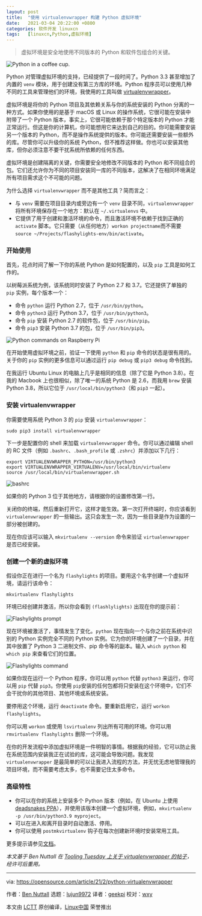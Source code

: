 ```yaml
---
layout: post
title:	"使用 virtualenvwrapper 构建 Python 虚拟环境"
date:	2021-03-04 20:22:00 +0800 
categories:	软件开发 linuxcn 
tags:	[linuxcn,Python,虚拟环境]
---
```




> 
> 虚拟环境是安全地使用不同版本的 Python 和软件包组合的关键。
> 
> 
> 


![](/Asserts/Images/album/202103/04/072251y8wkis7c40i8crkw.jpg "Python in a coffee cup.")


Python 对管理虚拟环境的支持，已经提供了一段时间了。Python 3.3 甚至增加了内置的 `venv` 模块，用于创建没有第三方库的环境。Python 程序员可以使用几种不同的工具来管理他们的环境，我使用的工具叫做 [virtualenvwrapper](https://virtualenvwrapper.readthedocs.io/en/latest/index.html)。


虚拟环境是将你的 Python 项目及其依赖关系与你的系统安装的 Python 分离的一种方式。如果你使用的是基于 macOS 或 Linux 的操作系统，它很可能在安装中附带了一个 Python 版本，事实上，它很可能依赖于那个特定版本的 Python 才能正常运行。但这是你的计算机，你可能想用它来达到自己的目的。你可能需要安装另一个版本的 Python，而不是操作系统提供的版本。你可能还需要安装一些额外的库。尽管你可以升级你的系统 Python，但不推荐这样做。你也可以安装其他库，但你必须注意不要干扰系统所依赖的任何东西。


虚拟环境是创建隔离的关键，你需要安全地修改不同版本的 Python 和不同组合的包。它们还允许你为不同的项目安装同一库的不同版本，这解决了在相同环境满足所有项目需求这个不可能的问题。


为什么选择 `virtualenvwrapper` 而不是其他工具？简而言之：


* 与 `venv` 需要在项目目录内或旁边有一个 `venv` 目录不同，`virtualenvwrapper` 将所有环境保存在一个地方：默认在 `~/.virtualenvs` 中。
* 它提供了用于创建和激活环境的命令，而且激活环境不依赖于找到正确的 `activate` 脚本。它只需要（从任何地方）`workon projectname`而不需要 `source ~/Projects/flashylights-env/bin/activate`。


### 开始使用


首先，花点时间了解一下你的系统 Python 是如何配置的，以及 `pip` 工具是如何工作的。


以树莓派系统为例，该系统同时安装了 Python 2.7 和 3.7。它还提供了单独的 `pip` 实例，每个版本一个：


* 命令 `python` 运行 Python 2.7，位于 `/usr/bin/python`。
* 命令 `python3` 运行 Python 3.7，位于 `/usr/bin/python3`。
* 命令 `pip` 安装 Python 2.7 的软件包，位于 `/usr/bin/pip`。
* 命令 `pip3` 安装 Python 3.7 的包，位于 `/usr/bin/pip3`。


![Python commands on Raspberry Pi](/Asserts/Images/album/202103/04/072404z8dyy04z7hdl0q4l.png "Python commands on Raspberry Pi")


在开始使用虚拟环境之前，验证一下使用 `python` 和 `pip` 命令的状态是很有用的。关于你的 `pip` 实例的更多信息可以通过运行 `pip debug` 或 `pip3 debug` 命令找到。


在我运行 Ubuntu Linux 的电脑上几乎是相同的信息（除了它是 Python 3.8）。在我的 Macbook 上也很相似，除了唯一的系统 Python 是 2.6，而我用 `brew` 安装 Python 3.8，所以它位于 `/usr/local/bin/python3`（和 `pip3` 一起）。


### 安装 virtualenvwrapper


你需要使用系统 Python 3 的 `pip` 安装 `virtualenvwrapper`：



```
sudo pip3 install virtualenvwrapper

```

下一步是配置你的 shell 来加载 `virtualenvwrapper` 命令。你可以通过编辑 shell 的 RC 文件（例如 `.bashrc`、`.bash_profile` 或 `.zshrc`）并添加以下几行：



```
export VIRTUALENVWRAPPER_PYTHON=/usr/bin/python3
export VIRTUALENVWRAPPER_VIRTUALENV=/usr/local/bin/virtualenv
source /usr/local/bin/virtualenvwrapper.sh

```

![bashrc](/Asserts/Images/album/202103/04/072404qdlayezrlza5l6du.png "bashrc")


如果你的 Python 3 位于其他地方，请根据你的设置修改第一行。


关闭你的终端，然后重新打开它，这样才能生效。第一次打开终端时，你应该看到 `virtualenvwrapper` 的一些输出。这只会发生一次，因为一些目录是作为设置的一部分被创建的。


现在你应该可以输入 `mkvirtualenv --version` 命令来验证 `virtualenvwrapper` 是否已经安装。


### 创建一个新的虚拟环境


假设你正在进行一个名为 `flashylights` 的项目。要用这个名字创建一个虚拟环境，请运行该命令：



```
mkvirtualenv flashylights

```

环境已经创建并激活，所以你会看到 `(flashlylights)` 出现在你的提示前：


![Flashylights prompt](/Asserts/Images/album/202103/04/072405flkicnnytklkw232.png "Flashylights prompt")


现在环境被激活了，事情发生了变化。`python` 现在指向一个与你之前在系统中识别的 Python 实例完全不同的 Python 实例。它为你的环境创建了一个目录，并在其中放置了 Python 3 二进制文件、pip 命令等的副本。输入 `which python` 和 `which pip` 来查看它们的位置。


![Flashylights command](/Asserts/Images/album/202103/04/072405gskscwj6wy6l2w75.png "Flashylights command")


如果你现在运行一个 Python 程序，你可以用 `python` 代替 `python3` 来运行，你可以用 `pip` 代替 `pip3`。你使用 `pip`安装的任何包都将只安装在这个环境中，它们不会干扰你的其他项目、其他环境或系统安装。


要停用这个环境，运行 `deactivate` 命令。要重新启用它，运行 `workon flashylights`。


你可以用 `workon` 或使用 `lsvirtualenv` 列出所有可用的环境。你可以用 `rmvirtualenv flashylights` 删除一个环境。


在你的开发流程中添加虚拟环境是一件明智的事情。根据我的经验，它可以防止我在系统范围内安装我正在试验的库，这可能会导致问题。我发现 `virtualenvwrapper` 是最简单的可以让我进入流程的方法，并无忧无虑地管理我的项目环境，而不需要考虑太多，也不需要记住太多命令。


### 高级特性


* 你可以在你的系统上安装多个 Python 版本（例如，在 Ubuntu 上使用 [deadsnakes PPA](https://tooling.bennuttall.com/deadsnakes/)），并使用该版本创建一个虚拟环境，例如，`mkvirtualenv -p /usr/bin/python3.9 myproject`。
* 可以在进入和离开目录时自动激活、停用。
* 你可以使用 `postmkvirtualenv` 钩子在每次创建新环境时安装常用工具。


更多提示请参见[文档](https://virtualenvwrapper.readthedocs.io/en/latest/tips.html)。


*本文基于 Ben Nuttall 在 [Tooling Tuesday 上关于 virtualenvwrapper 的帖子](https://tooling.bennuttall.com/virtualenvwrapper/)，经许可后重用。*




---


via: <https://opensource.com/article/21/2/python-virtualenvwrapper>


作者：[Ben Nuttall](https://opensource.com/users/bennuttall) 选题：[lujun9972](https://github.com/lujun9972) 译者：[geekpi](https://github.com/geekpi) 校对：[wxy](https://github.com/wxy)


本文由 [LCTT](https://github.com/LCTT/TranslateProject) 原创编译，[Linux中国](https://linux.cn/) 荣誉推出
